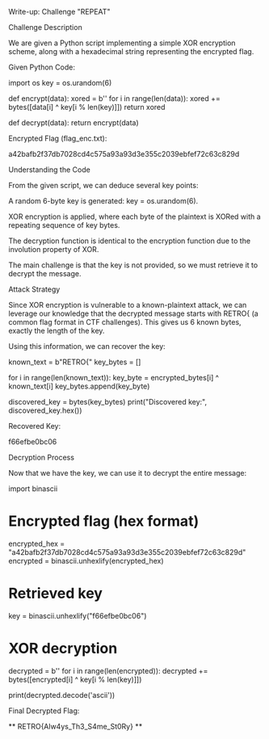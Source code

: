 Write-up: Challenge "REPEAT"

Challenge Description

We are given a Python script implementing a simple XOR encryption scheme, along with a hexadecimal string representing the encrypted flag.

Given Python Code:

import os
key = os.urandom(6)

def encrypt(data):
    xored = b''
    for i in range(len(data)):
        xored += bytes([data[i] ^ key[i % len(key)]])
    return xored

def decrypt(data):
    return encrypt(data)

Encrypted Flag (flag_enc.txt):

a42bafb2f37db7028cd4c575a93a93d3e355c2039ebfef72c63c829d

Understanding the Code

From the given script, we can deduce several key points:

A random 6-byte key is generated: key = os.urandom(6).

XOR encryption is applied, where each byte of the plaintext is XORed with a repeating sequence of key bytes.

The decryption function is identical to the encryption function due to the involution property of XOR.

The main challenge is that the key is not provided, so we must retrieve it to decrypt the message.

Attack Strategy

Since XOR encryption is vulnerable to a known-plaintext attack, we can leverage our knowledge that the decrypted message starts with RETRO{ (a common flag format in CTF challenges). This gives us 6 known bytes, exactly the length of the key.

Using this information, we can recover the key:

known_text = b"RETRO{"
key_bytes = []

for i in range(len(known_text)):
    key_byte = encrypted_bytes[i] ^ known_text[i]
    key_bytes.append(key_byte)

discovered_key = bytes(key_bytes)
print("Discovered key:", discovered_key.hex())

Recovered Key:

f66efbe0bc06

Decryption Process

Now that we have the key, we can use it to decrypt the entire message:

import binascii

# Encrypted flag (hex format)
encrypted_hex = "a42bafb2f37db7028cd4c575a93a93d3e355c2039ebfef72c63c829d"
encrypted = binascii.unhexlify(encrypted_hex)

# Retrieved key
key = binascii.unhexlify("f66efbe0bc06")

# XOR decryption
decrypted = b''
for i in range(len(encrypted)):
    decrypted += bytes([encrypted[i] ^ key[i % len(key)]])

print(decrypted.decode('ascii'))

Final Decrypted Flag:

** RETRO{Alw4ys_Th3_S4me_St0Ry} **

